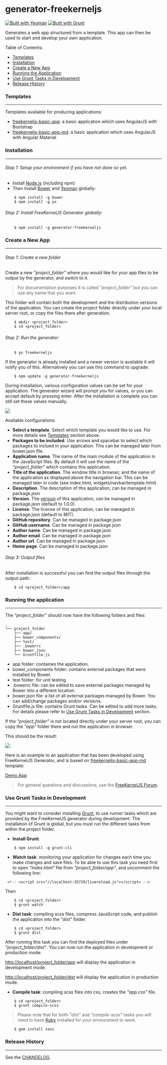 # generator-freekerneljs

[![Built with Yeoman](http://pixel-cookers.github.io/built-with-badges/yeoman/yeoman-long.png)](http://yeoman.io/)
[![Built with Grunt](https://cdn.gruntjs.com/builtwith.png)](http://gruntjs.com/)

Generates a web app structured from a template.
This app can then be used to start and develop your own application.

Table of Contents:
-  [Templates](#templates)
-  [Installation](#installation)
-  [Create a New App](#generating)
-  [Running the Application](#running)
-  [Use Grunt Tasks in Development](#tools)
-  [Release History](#history)


### <a name="templates"></a> Templates
------------
Templates available for producing applications:
- [freekerneljs-basic-app](app/templates/freekerneljs-basic-app): a basic application which uses AngularJS with Bootstrap
- [freekerneljs-basic-app-md](app/templates/freekerneljs-basic-app-md): a basic application which uses AngularJS with Angular Material


### <a name="installation"></a> Installation
------------

###### Step 1: Setup your environment if you have not done so yet.
- Install [Node.js](https://nodejs.org) (including npm)
- Then Install <a href="http://bower.io/">Bower</a> and <a href="http://yeoman.io/">Yeoman</a> globally:
``` 
    $ npm install -g bower
    $ npm install -g yo
```


###### Step 2: Install FreeKernelJS Generator globally: 
``` 
    $ npm install -g generator-freekerneljs 
```


### <a name="generating"></a> Create a New App
------------

###### Step 1: Create a new folder 

Create a new *"project_folder"* where you would like for your app files to be output by the generator, and switch to it. 
>For documentation purposes it is called *"project_folder"* but you can use any name that you want.

This folder will contain both the development and the distribution versions of the application.
You can create the project folder directly under your local server root, or copy the files there after generation.
```
    $ mkdir <project_folder>
    $ cd <project_folder>
```


###### Step 2: Run the generator:
``` 
    $ yo freekerneljs 
```
If the generator is already installed and a newer version is available it will notify you of this. Alternatively you can use this command to upgrade:
``` 
    $ npm update -g generator-freekerneljs 
```
During installation, various configuration values can be set for your application. 
The generator wizard will prompt you for values, or you can accept default by pressing enter. 
After the installation is complete you can still set these values manually.

<img src="docs/images/freekerneljs-generator.png">

Available configurations:
- **Select a template**. Select which template you would like to use. For more details see [Templates](#templates) section above.
- **Packages to be included**. Use arrows and spacebar to select which packages to inclued in your application. This can be managed later from bower.json file.
- **Application name**. The name of the main module of the application in the JavaScript files. By default it will use the name of the *"project_folder"* which contains this application.
- **Title of the application**. The window title in browser, and the name of the application as displayed above the navigation bar. This can be managed later in code (see index.html, widgets/navbar/template.html)
- **Description**. The description of this application, can be managed in package.json
- **Version**. The <a href="http://semver.org/">version</a> of this application, can be managed in package.json (default to 1.0.0).
- **License**. The license of this application, can be managed in package.json (default to MIT).
- **GitHub repository**. Can be managed in package.json
- **GitHub username**. Can be managed in package.json
- **Author name**. Can be managed in package.json
- **Author email**. Can be managed in package.json
- **Author url**. Can be managed in package.json
- **Home page**. Can be managed in package.json


###### Step 3: Output files

After installation is successful you can find the output files through the output path:
``` 
    $ cd <project_folder>/app
```

### <a name="running"></a> Running the application
-----------------
The *"project_folder"* should now have the following folders and files:
```
.
└── project_folder
    ├── app/
    ├── bower_components/
    ├── test/
    ├── .bowerrc
    ├── bower.json
    └── Gruntfile.js
```
- app folder: containes the application.
- bower_components folder: contains external packages that were installed by Bower.
- test folder: for unit testing.
- .bowerrc file: can be edited to save external packages managed by Bower into a different location.
- bower.json file: a list of all external packages managed by Bower. You can add/change packages and/or versions.
- Gruntfile.js file: contains Grunt tasks. Can be edited to add more tasks. For details please refer to [Use Grunt Tasks in Development](#tools) section.

If the *"project_folder"* is not located directly under your server root, you can copy the *"app"* folder there and run the application in browser.

This should be the result:


<img src="docs/images/Clipboard01.png">

Here is an example to an application that has been developed using FreeKernelJS Generator, and is based on [freekerneljs-basic-app-md](app/templates/freekerneljs-basic-app-md) template:

<a href="https://github.com/FreeKernelJS/demos/tree/master/freekerneljs-demo-app">Demo App</a>


> For general questions and discussions, use the
  [FreeKernelJS Forum](http://www.forum.freekerneljs.org/).


### <a name="tools"></a> Use Grunt Tasks in Development
-----------------
You might want to consider installing <a href="http://gruntjs.com/">Grunt</a>, to use runner tasks which are provided by the FreeKernelJS generator during development.
The installation of Grunt is global, but you must run the different tasks from within the project folder.
- **Install Grunt**:
``` 
    $ npm install -g grunt-cli
```

- **Watch task**: monitoring your application for changes each time you make changes and save files. 
To be able to use this task you need first to open *"index.html"* file from *"project_folder/app"*, and uncomment the following line:
``` 
 <!-- <script src="//localhost:35729/livereload.js"></script> -->
``` 
Then
``` 
    $ cd <project_folder>
    $ grunt watch
```

- **Dist task**: compiling scss files, compress JavaScript code, and publish the application into the *"dist"* folder. 
``` 
    $ cd <project_folder>
    $ grunt dist
```
After running this task you can find the deployed files under *"project_folder/dist"*.
You can now run the application in development or production mode:

<http://localhost/project_folder/app> will display the application in development mode.

<http://localhost/project_folder/dist> will display the application in production mode.


- **Compile task**: compiling scss files into css, creates the *"app.css"* file.
``` 
    $ cd <project_folder>
    $ grunt compile-scss
```

> Please note that for both *"dist"* and *"compile-scss"* tasks you will need to have <a href="https://www.ruby-lang.org/en/">Ruby</a> installed for your environment to work.
``` 
    $ gem install sass
```


### <a name="history"></a> Release History
----------------
See the [CHANGELOG](CHANGELOG.md).
